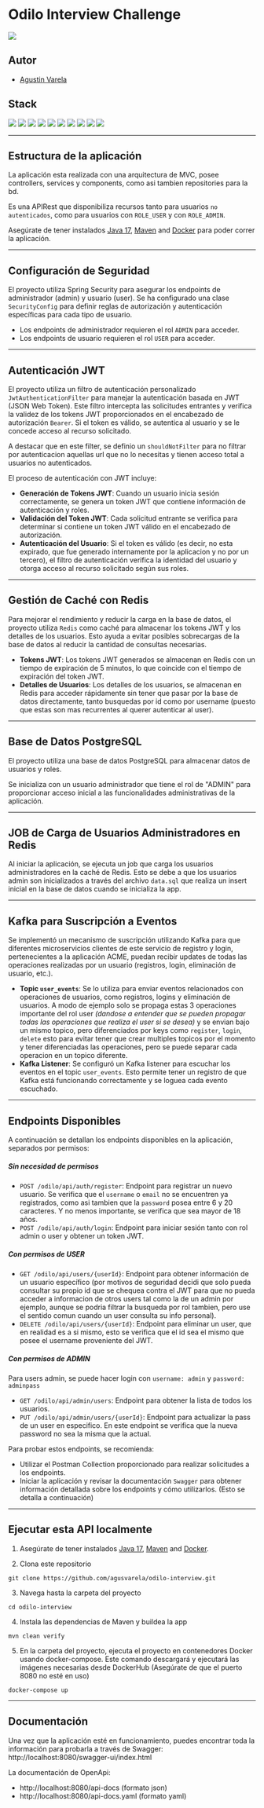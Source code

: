 # Odilo Interview Challenge

![](https://img.shields.io/badge/build-success-brightgreen.svg)

## Autor
- [Agustin Varela](https://www.linkedin.com/in/agus-varela10)

## Stack

![](https://img.shields.io/badge/Java_17-✓-blue.svg)
![](https://img.shields.io/badge/Spring_boot-✓-blue.svg)
![](https://img.shields.io/badge/Spring_security-✓-blue.svg)
![](https://img.shields.io/badge/Postgres-✓-blue.svg)
![](https://img.shields.io/badge/Redis-✓-blue.svg)
![](https://img.shields.io/badge/Kafka-✓-blue.svg)
![](https://img.shields.io/badge/Maven-✓-blue.svg)
![](https://img.shields.io/badge/Postman-✓-blue.svg)
![](https://img.shields.io/badge/OpenApi_3.0-✓-blue.svg)
![](https://img.shields.io/badge/Docker-✓-blue.svg)

-------------------

## Estructura de la aplicación

La aplicación esta realizada con una arquitectura de MVC, posee controllers, services y components, como asi tambien repositories para la bd.

Es una APIRest que disponibiliza recursos tanto para usuarios `no autenticados`, como para usuarios con `ROLE_USER` y con `ROLE_ADMIN`.

Asegúrate de tener instalados [Java 17](https://www.oracle.com/java/technologies/javase/jdk17-archive-downloads.html), [Maven](https://maven.apache.org/install.html) and [Docker](https://docs.docker.com/get-docker/) para poder correr la aplicación.

-------------------

## Configuración de Seguridad

El proyecto utiliza Spring Security para asegurar los endpoints de administrador (admin) y usuario (user). 
Se ha configurado una clase `SecurityConfig` para definir reglas de autorización y autenticación específicas para cada tipo de usuario.

* Los endpoints de administrador requieren el rol `ADMIN` para acceder.
* Los endpoints de usuario requieren el rol `USER` para acceder.

-------------------

## Autenticación JWT

El proyecto utiliza un filtro de autenticación personalizado `JwtAuthenticationFilter` para manejar la autenticación basada en JWT (JSON Web Token). 
Este filtro intercepta las solicitudes entrantes y verifica la validez de los tokens JWT proporcionados en el encabezado de autorización `Bearer`. 
Si el token es válido, se autentica al usuario y se le concede acceso al recurso solicitado.

A destacar que en este filter, se definio un `shouldNotFilter` para no filtrar por autenticacion aquellas url que no lo necesitas y tienen acceso total a usuarios no autenticados.

El proceso de autenticación con JWT incluye:

* **Generación de Tokens JWT**: Cuando un usuario inicia sesión correctamente, se genera un token JWT que contiene información de autenticación y roles.
* **Validación del Token JWT**: Cada solicitud entrante se verifica para determinar si contiene un token JWT válido en el encabezado de autorización.
* **Autenticación del Usuario**: Si el token es válido (es decir, no esta expirado, que fue generado internamente por la aplicacion y no por un tercero), el filtro de autenticación verifica la identidad del usuario y otorga acceso al recurso solicitado según sus roles.

-------------------

## Gestión de Caché con Redis

Para mejorar el rendimiento y reducir la carga en la base de datos, el proyecto utiliza `Redis` como caché para almacenar los tokens JWT y los detalles de los usuarios.
Esto ayuda a evitar posibles sobrecargas de la base de datos al reducir la cantidad de consultas necesarias.

* **Tokens JWT**: Los tokens JWT generados se almacenan en Redis con un tiempo de expiración de 5 minutos, lo que coincide con el tiempo de expiración del token JWT.
* **Detalles de Usuarios**: Los detalles de los usuarios, se almacenan en Redis para acceder rápidamente sin tener que pasar por la base de datos directamente, tanto busquedas por id como por username (puesto que estas son mas recurrentes al querer autenticar al user).

-------------------

## Base de Datos PostgreSQL

El proyecto utiliza una base de datos PostgreSQL para almacenar datos de usuarios y roles.

Se inicializa con un usuario administrador que tiene el rol de "ADMIN" para proporcionar acceso inicial a las funcionalidades administrativas de la aplicación.

-------------------

## JOB de Carga de Usuarios Administradores en Redis

Al iniciar la aplicación, se ejecuta un job que carga los usuarios administradores en la caché de Redis.
Esto se debe a que los usuarios admin son inicializados a través del archivo `data.sql` que realiza un insert inicial en la base de datos cuando se inicializa la app.

-------------------

## Kafka para Suscripción a Eventos

Se implementó un mecanismo de suscripción utilizando Kafka para que diferentes microservicios clientes de este servicio de registro y login, pertenecientes a la aplicación ACME, puedan recibir updates de todas las operaciones realizadas por un usuario (registros, login, eliminación de usuario, etc.).

* **Topic `user_events`**: Se lo utiliza para enviar eventos relacionados con operaciones de usuarios, como registros, logins y eliminación de usuarios. A modo de ejemplo solo se propaga estas 3 operaciones importante del rol user _(dandose a entender que se pueden propagar todas las operaciones que realiza el user si se desea)_ y se envian bajo un mismo topico, pero diferenciados por keys como `register`, `login`, `delete` esto para evitar tener que crear multiples topicos por el momento y tener diferenciadas las operaciones, pero se puede separar cada operacion en un topico diferente.
* **Kafka Listener**: Se configuró un Kafka listener para escuchar los eventos en el topic `user_events`. Esto permite tener un registro de que Kafka está funcionando correctamente y se loguea cada evento escuchado.

-------------------

## Endpoints Disponibles

A continuación se detallan los endpoints disponibles en la aplicación, separados por permisos:

##### Sin necesidad de permisos
* `POST /odilo/api/auth/register`: Endpoint para registrar un nuevo usuario. Se verifica que el `username` o `email` no se encuentren ya registrados, como asi tambien que la `password` posea entre 6 y 20 caracteres. Y no menos importante, se verifica que sea mayor de 18 años.
* `POST /odilo/api/auth/login`: Endpoint para iniciar sesión tanto con rol admin o user y obtener un token JWT.

##### Con permisos de USER
* `GET /odilo/api/users/{userId}`: Endpoint para obtener información de un usuario específico (por motivos de seguridad decidi que solo pueda consultar su propio id que se chequea contra el JWT para que no pueda acceder a informacion de otros users tal como la de un admin por ejemplo, aunque se podria filtrar la busqueda por rol tambien, pero use el sentido comun cuando un user consulta su info personal).
* `DELETE /odilo/api/users/{userId}`: Endpoint para eliminar un user, que en realidad es a si mismo, esto se verifica que el id sea el mismo que posee el username proveniente del JWT.

##### Con permisos de ADMIN

Para users admin, se puede hacer login con `username: admin` y `password: adminpass`

* `GET /odilo/api/admin/users`: Endpoint para obtener la lista de todos los usuarios.
* `PUT /odilo/api/admin/users/{userId}`: Endpoint para actualizar la pass de un user en especifico. En este endpoint se verifica que la nueva password no sea la misma que la actual.

Para probar estos endpoints, se recomienda:

* Utilizar el Postman Collection proporcionado para realizar solicitudes a los endpoints.
* Iniciar la aplicación y revisar la documentación `Swagger` para obtener información detallada sobre los endpoints y cómo utilizarlos. (Esto se detalla a continuación)

-------------------

## Ejecutar esta API localmente

1. Asegúrate de tener instalados [Java 17](https://www.oracle.com/java/technologies/javase/jdk17-archive-downloads.html), [Maven](https://maven.apache.org/install.html) and [Docker](https://docs.docker.com/get-docker/).

2. Clona este repositorio

```
git clone https://github.com/agusvarela/odilo-interview.git
```

3. Navega hasta la carpeta del proyecto

```
cd odilo-interview
```

4. Instala las dependencias de Maven y buildea la app

```
mvn clean verify
```

5. En la carpeta del proyecto, ejecuta el proyecto en contenedores Docker usando docker-compose. Este comando descargará y ejecutará las imágenes necesarias desde DockerHub (Asegúrate de que el puerto 8080 no esté en uso)

```
docker-compose up
```

----------

## Documentación

Una vez que la aplicación esté en funcionamiento, puedes encontrar toda la información para probarla a través de Swagger:
http://localhost:8080/swagger-ui/index.html

La documentación de OpenApi:
* http://localhost:8080/api-docs (formato json)
* http://localhost:8080/api-docs.yaml (formato yaml)